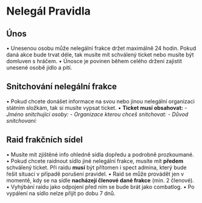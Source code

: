 # Nelegál Pravidla

## Únos
• Unesenou osobu může nelegální frakce držet maximálně 24 hodin. Pokud daná akce bude trvat déle, tak musíte mít schválený ticket nebo musíte být domluven s hráčem.
• Únosce je povinen během celého držení zajistit unesené osobě jídlo a pití.

## Snitchování nelegální frakce
• Pokud chcete donášet informace na svou nebo jinou nelegální organizaci státním složkám, tak si musíte vypsat ticket. 
• <b>Ticket musí obsahovat:</b>
    <em>- Jméno snitchujíci osoby:</em>
    <em>- Organizace kterou chceš snitchovat:</em>
    <em>- Důvod snitchovaní:</em>

## Raid frakčních sídel
• Musíte mít zjištěné info ohledně sídla dopředu a podrobně prozkoumané.
• Pokud chcete raidnout sídlo jiné nelegální frakce, musíte mít <b>předem</b> schválený ticket. Při raidu <b>musí</b> být přítomen i spect admina, který bude řešit situaci v případě porušení pravidel.
• Raid se může provádět jen v momentě, kdy se na sídle <b>nacházejí členové dané frakce</b> (min. 2 členové).
• Vyhýbání raidu jako odpojení před ním se bude brát jako combatlog.
• Po vypálení na sídlo nelze přijít po dobu 7 dnů.
